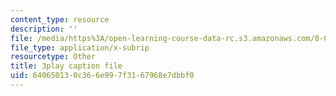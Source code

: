 ```yaml
---
content_type: resource
description: ''
file: /media/https%3A/open-learning-course-data-rc.s3.amazonaws.com/8-05-quantum-physics-ii-fall-2013/640650130c366e997f3167968e7dbbf0_LYXIUtVzPAM.srt
file_type: application/x-subrip
resourcetype: Other
title: 3play caption file
uid: 64065013-0c36-6e99-7f31-67968e7dbbf0
---
```

